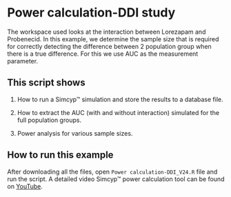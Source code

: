 # Power calculation-DDI study

The workspace used looks at the interaction between Lorezapam and Probenecid. In this example, we determine the sample size that is required for correctly detecting the difference between 2 population group when there is a true difference. For this we use AUC as the measurement parameter. 

## This script shows

1.  How to run a Simcyp™ simulation and store the results to a database file.

2.  How to extract the AUC (with and without interaction) simulated for the full population groups.

3.  Power analysis for various sample sizes.

## How to run this example

After downloading all the files, open `Power calculation-DDI_V24.R` file and run the script. A detailed video Simcyp™ power calculation tool can be found on [YouTube]( https://www.youtube.com/watch?v=ALCtd9Mw5Ew). 
